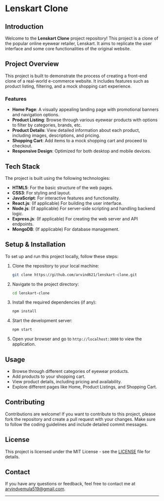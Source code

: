 # Lenskart Clone

## Introduction

Welcome to the **Lenskart Clone** project repository! This project is a clone of the popular online eyewear retailer, Lenskart. It aims to replicate the user interface and some core functionalities of the original website.

## Project Overview

This project is built to demonstrate the process of creating a front-end clone of a real-world e-commerce website. It includes features such as product listing, filtering, and a mock shopping cart experience.

### Features
- **Home Page**: A visually appealing landing page with promotional banners and navigation options.
- **Product Listing**: Browse through various eyewear products with options to filter by categories, brands, etc.
- **Product Details**: View detailed information about each product, including images, descriptions, and pricing.
- **Shopping Cart**: Add items to a mock shopping cart and proceed to checkout.
- **Responsive Design**: Optimized for both desktop and mobile devices.

## Tech Stack

The project is built using the following technologies:

- **HTML5**: For the basic structure of the web pages.
- **CSS3**: For styling and layout.
- **JavaScript**: For interactive features and functionality.
- **React.js**: (If applicable) For building the user interface.
- **Node.js**: (If applicable) For server-side scripting and handling backend logic.
- **Express.js**: (If applicable) For creating the web server and API endpoints.
- **MongoDB**: (If applicable) For database management.

## Setup & Installation

To set up and run this project locally, follow these steps:

1. Clone the repository to your local machine:
   ```bash
   git clone https://github.com/arvind621/lenskart-clone.git
   ```

2. Navigate to the project directory:
   ```bash
   cd lenskart-clone
   ```

3. Install the required dependencies (if any):
   ```bash
   npm install
   ```

4. Start the development server:
   ```bash
   npm start
   ```

5. Open your browser and go to `http://localhost:3000` to view the application.

## Usage

- Browse through different categories of eyewear products.
- Add products to your shopping cart.
- View product details, including pricing and availability.
- Explore different pages like Home, Product Listings, and Shopping Cart.

## Contributing

Contributions are welcome! If you want to contribute to this project, please fork the repository and create a pull request with your changes. Make sure to follow the coding guidelines and include detailed commit messages.

## License

This project is licensed under the MIT License - see the [LICENSE](LICENSE) file for details.

## Contact

If you have any questions or feedback, feel free to contact me at [arvindvemula519@gmail.com](mailto:arvindvemula519@gmail.com).

---

